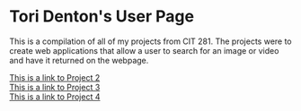 # Tori Denton's User Page
This is a compilation of all of my projects from CIT 281. The projects were to create web applications that allow a user to search for an image or video and have it returned on the webpage.

[This is a link to Project 2](https://uo-cit.github.io/p2-17S-toridenton/)
</br>
[This is a link to Project 3](https://uo-cit.github.io/p3-17s-toridenton/)
</br>
[This is a link to Project 4](https://uo-cit.github.io/p4-17s-toridenton/)
